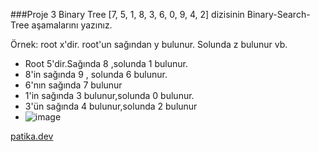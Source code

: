 ###Proje 3 Binary Tree
[7, 5, 1, 8, 3, 6, 0, 9, 4, 2] dizisinin Binary-Search-Tree aşamalarını yazınız.

Örnek: root x'dir. root'un sağından y bulunur. Solunda z bulunur vb.

* Root 5'dir.Sağında 8 ,solunda 1 bulunur.
* 8'in sağında 9 , solunda 6 bulunur.
* 6'nın sağında 7 bulunur
* 1'in sağında 3 bulunur,solunda 0 bulunur.
* 3'ün sağında 4 bulunur,solunda 2 bulunur
* ![image](https://user-images.githubusercontent.com/117578997/200190244-b36ea468-9a33-4e86-8aaf-4f01aeba1f53.png)

[patika.dev](https://www.patika.dev/tr)

